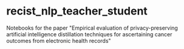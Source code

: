 # recist_nlp_teacher_student
Notebooks for the paper "Empirical evaluation of privacy-preserving artificial intelligence distillation techniques for ascertaining cancer outcomes from electronic health records"
